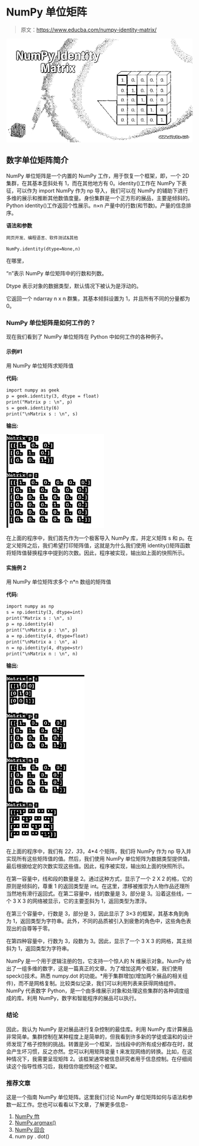 # NumPy 单位矩阵

> 原文：<https://www.educba.com/numpy-identity-matrix/>

![NumPy Identity Matrix](img/b78d33682e15b06c212a6dab319a309e.png)



## 数字单位矩阵简介

NumPy 单位矩阵是一个内置的 NumPy 工作，用于恢复一个框架，即，一个 2D 集群，在其基本歪斜处有 1，而在其他地方有 0。identity()工作在 NumPy 下表征，可以作为 import NumPy 作为 np 导入，我们可以在 NumPy 的辅助下进行多维的展示和推断其他数值度量。身份集群是一个正方形的展品，主要是倾斜的。Python identity()工作返回个性展示。n×n 产量中的行数(和节数)。产量的信息排序。

**语法和参数**

<small>网页开发、编程语言、软件测试&其他</small>

```
NumPy.identity(dtype=None,n)
```

在哪里，

“n”表示 NumPy 单位矩阵中的行数和列数。

Dtype 表示对象的数据类型，默认情况下被认为是浮动的。

它返回一个 ndarray n x n 群集，其基本倾斜设置为 1，并且所有不同的分量都为 0。

### NumPy 单位矩阵是如何工作的？

现在我们看到了 NumPy 单位矩阵在 Python 中如何工作的各种例子。

#### 示例#1

用 NumPy 单位矩阵求矩阵值

**代码:**

```
import numpy as geek
p = geek.identity(3, dtype = float)
print("Matrix p : \n", p)
s = geek.identity(6)
print("\nMatrix s : \n", s)
```

**输出:**

![NumPy identity matrix output 1](img/d301f848dab7aba22cca9a000517f7c9.png)



在上面的程序中，我们首先作为一个极客导入 NumPy 库，并定义矩阵 s 和 p。在定义矩阵之后，我们希望打印矩阵值，这就是为什么我们使用 identity()矩阵函数将矩阵值替换程序中提到的次数。因此，程序被实现，输出如上面的快照所示。

#### 实施例 2

用 NumPy 单位矩阵求多个 n*n 数组的矩阵值

**代码:**

```
import numpy as np
s = np.identity(3, dtype=int)
print("Matrix s : \n", s)
p = np.identity(4)
print("\nMatrix p : \n", p)
a = np.identity(4, dtype=float)
print("\nMatrix a : \n", a)
n = np.identity(4, dtype=str)
print("\nMatrix n : \n", n)
```

**输出:**

![NumPy identity matrix output 2](img/f8e9db7724c3e2b08683abc39cea95eb.png)



在上面的程序中，我们有 2*2，3*3，4*4 个矩阵，我们将 NumPy 作为 np 导入并实现所有这些矩阵值的值。然后，我们使用 NumPy 单位矩阵为数据类型提供值，最后根据给定的次数实现这些值。因此，程序被实现，输出如上面的快照所示。

在第一容量中，线和段的数量是 2。通过这种方式，显示了一个 2 X 2 的格，它的原则是倾斜的，尊重 1 的返回类型是 int。在这里，漂移被推崇为人物作品还理所当然地有滑行返回式。在第二容量中，线的数量是 3，部分是 3。沿着这些线，一个 3 X 3 的网络被显示，它的主要歪斜为 1，返回类型为漂浮。

在第三个容量中，行数是 3，部分是 3，因此显示了 3×3 的框架，其基本角到角为 1，返回类型为字符串。此外，不同的品质被引入到疲惫的角色中，这些角色表现出的自尊等于零。

在第四种容量中，行数为 3，段数为 3。因此，显示了一个 3 X 3 的网格，其主倾斜为 1，返回类型为字符串。

NumPy 是一个用于逻辑注册的包，它支持一个惊人的 N 维展示对象。NumPy 给出了一组多维的数字，这是一篇真正的文章。为了增加这两个框架，我们使用 speck()技术。熟悉 numpy.dot 的功能。*用于集群增加(增加两个展品的相关组件)，而不是网格复制。比较类似记录，我们可以利用列表来获得网络组件。NumPy 代表数字 Python，是一个由多维展示对象和处理这些集群的各种调度组成的库。利用 NumPy，数字和智能程序的展品可以执行。

### 结论

因此，我认为 NumPy 是对展品进行复杂控制的最佳库。利用 NumPy 库计算展品非常简单。集群控制在某种程度上是简单的，但我看到许多新的学徒或温和的设计师发现了格子控制的挑战。转置是另一个框架，当线段中的所有成分都存在时，就会产生坏习惯，反之亦然。您可以利用矩阵变量 t 来发现网络的转换。比如，在这种情况下，我需要呈现矩阵 2。该框架通常被信息研究者用于信息控制。在仔细阅读这个指导性练习后，我相信你能控制这个框架。

### 推荐文章

这是一个指南 NumPy 单位矩阵。这里我们讨论 NumPy 单位矩阵如何与语法和参数一起工作。您也可以看看以下文章，了解更多信息–

1.  [NumPy fft](https://www.educba.com/numpy-fft/)
2.  [NumPy.argmax()](https://www.educba.com/numpy-argmax/)
3.  [NumPy 回合](https://www.educba.com/numpy-round/)
4.  num py . dot()





